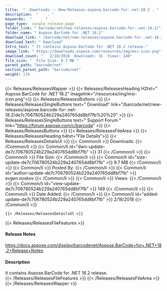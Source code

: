 ```yaml
---
title:  "  Downloads ---New-Releases-aspose.barcode-for-.net-18.2 . " 
description:  "    . " 
keywords:  "    . " 
page_type:  single_release_page
folder_link: " barcode/net/new-releases/aspose.barcode-for-.net-18.2/"
folder_name: " Aspose.BarCode for .NET 18.2"
download_link: " /barcode/net/new-releases/aspose.barcode-for-.net-18.2/de7c706780524b229a240765dd8bf7fb"
download_text: " Download"
Intro_text: " It contains Aspose.BarCode for .NET 18.2 release."
image_link: " https://downloads.aspose.com/resources/img/msi-icon.png"
download_count: "   2/18/2018  Downloads: 31  Views: 148"
file_size: "  File Size: 9.7 MB "
parent_path: "barcode/net"
section_parent_path: "barcode/net"
weight: 119 
---
```


{{< Releases/ReleasesWapper >}}
  {{< Releases/ReleasesHeading H2txt=" Aspose.BarCode for .NET 18.2" imagelink="/resources/img/msi-icon.png">}}
  {{< Releases/ReleasesButtons >}}
    {{< Releases/ReleasesSingleButtons text=" Download" link="/barcode/net/new-releases/aspose.barcode-for-.net-18.2/de7c706780524b229a240765dd8bf7fb%20%20" >}}
    {{< Releases/ReleasesSingleButtons text=" Support Forum " link="https://forum.aspose.com/c/barcode" >}}
  {{< Releases/ReleasesButtons >}}
  {{< Releases/ReleasesFileArea >}}
    {{< Releases/ReleasesHeading h4txt="File Details">}}
    {{< Releases/ReleasesDetailsUl >}}
            {{< Common/li  >}} Downloads: {{< /Common/li >}} 
      {{< Common/li id="dwn-update-de7c706780524b229a240765dd8bf7fb" >}} 31 {{< /Common/li >}} 
      {{< Common/li  >}} File Size: {{< /Common/li >}} 
      {{< Common/li id="size-update-de7c706780524b229a240765dd8bf7fb" >}} 9.7 MB {{< /Common/li >}} 
      {{< Common/li  >}} Posted By: {{< /Common/li >}} 
      {{< Common/li id="author-update-de7c706780524b229a240765dd8bf7fb" >}} evgen.noskov {{< /Common/li >}} 
      {{< Common/li  >}} Views: {{< /Common/li >}} 
      {{< Common/li id="view-update-de7c706780524b229a240765dd8bf7fb" >}} 149 {{< /Common/li >}} 
      {{< Common/li  >}} Date Added: {{< /Common/li >}} 
      {{< Common/li id="added-update-de7c706780524b229a240765dd8bf7fb" >}} 2/18/2018 {{< /Common/li >}} 

    {{< /Releases/ReleasesDetailsUl >}}

  {{< Releases/ReleasesFileFeatures >}}
      <h4>Release Notes</h4><div><a href="https://docs.aspose.com/display/barcodenet/Aspose.BarCode+for+.NET+18.2+Release+Notes">https://docs.aspose.com/display/barcodenet/Aspose.BarCode+for+.NET+18.2+Release+Notes</a></div><h4>Description</h4><div class="HTMLDescription">It contains Aspose.BarCode for .NET 18.2 release.</div>
  {{< /Releases/ReleasesFileFeatures >}}
 {{< /Releases/ReleasesFileArea >}}
{{< /Releases/ReleasesWapper >}}



